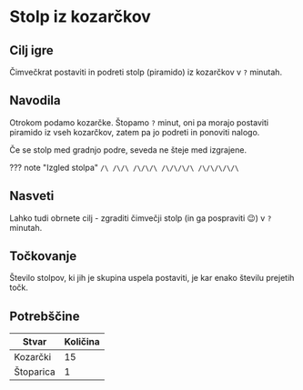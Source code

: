# Stolp iz kozarčkov

## Cilj igre

Čimvečkrat postaviti in podreti
stolp (piramido) iz kozarčkov
v `?` minutah.

## Navodila

Otrokom podamo kozarčke. Štopamo `?` minut,
oni pa morajo postaviti piramido iz vseh kozarčkov,
zatem pa jo podreti in ponoviti nalogo.

Če se stolp med gradnjo podre,
seveda ne šteje med izgrajene.

??? note "Izgled stolpa"
    ```
        /\
       /\/\
      /\/\/\
     /\/\/\/\
    /\/\/\/\/\
    ```


## Nasveti

Lahko tudi obrnete cilj - zgraditi čimvečji
stolp (in ga pospraviti :wink:) v `?` minutah.

## Točkovanje

Število stolpov, ki jih je skupina
uspela postaviti, je kar enako
številu prejetih točk.

## Potrebščine
| Stvar       | Količina   |
| ----------- | ---------- |
| Kozarčki    | 15         |
| Štoparica   | 1          |
